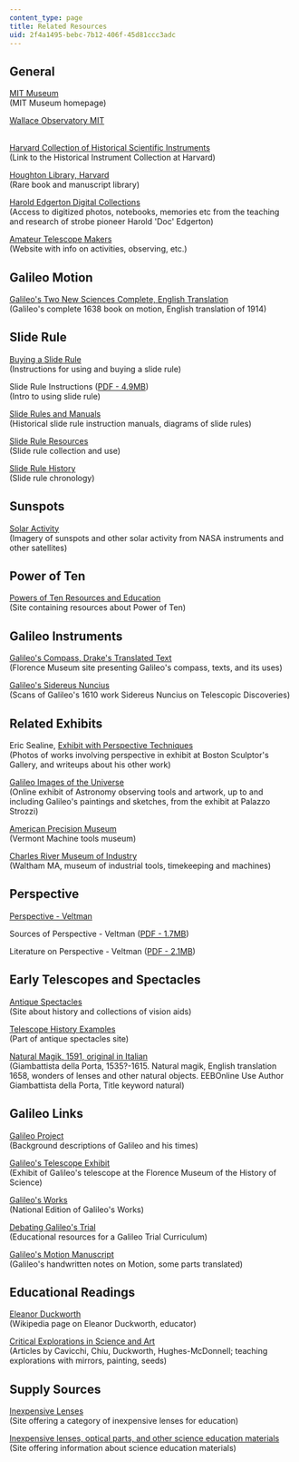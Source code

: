 ```yaml
---
content_type: page
title: Related Resources
uid: 2f4a1495-bebc-7b12-406f-45d81ccc3adc
---
```


General
-------

[MIT Museum](http://web.mit.edu/museum/index.html)  
(MIT Museum homepage)

[Wallace Observatory MIT](http://web.mit.edu/wallace/index.html)  
 

[Harvard Collection of Historical Scientific Instruments](http://www.fas.harvard.edu/~hsdept/chsi.html)  
(Link to the Historical Instrument Collection at Harvard)

[Houghton Library, Harvard](https://library.harvard.edu/libraries/houghton)  
(Rare book and manuscript library)

[Harold Edgerton Digital Collections](http://edgerton-digital-collections.org/)  
(Access to digitized photos, notebooks, memories etc from the teaching and research of strobe pioneer Harold 'Doc' Edgerton)

[Amateur Telescope Makers](http://www.atmob.org/)  
(Website with info on activities, observing, etc.)

Galileo Motion
--------------

[Galileo's Two New Sciences Complete, English Translation](http://galileoandeinstein.physics.virginia.edu/tns_draft/index.html)  
(Galileo's complete 1638 book on motion, English translation of 1914)

Slide Rule
----------

[Buying a Slide Rule](http://www.mccoys-kecatalogs.com/KECatalogs/HowToChoose/kehowtochoose_01.htm)  
(Instructions for using and buying a slide rule)

Slide Rule Instructions ([PDF - 4.9MB](http://www.oughtred.org/flyers/OS-ISRM_SlideRuleSeminar.pdf))  
(Intro to using slide rule)

[Slide Rules and Manuals](http://www.mccoys-kecatalogs.com/KECatalogs/HowToChoose/kehowtochoose_01.htm)  
(Historical slide rule instruction manuals, diagrams of slide rules)

[Slide Rule Resources](http://www.oughtred.org/resources.shtml)  
(Slide rule collection and use)

[Slide Rule History](http://www.oughtred.org/history.shtml)  
(Slide rule chronology)

Sunspots
--------

[Solar Activity](http://spaceweather.com/)  
(Imagery of sunspots and other solar activity from NASA instruments and other satellites)

Power of Ten
------------

[Powers of Ten Resources and Education](http://poweroften.ca/)  
(Site containing resources about Power of Ten)

Galileo Instruments
-------------------

[Galileo's Compass, Drake's Translated Text](http://brunelleschi.imss.fi.it/esplora/compasso/)  
(Florence Museum site presenting Galileo's compass, texts, and its uses)

[Galileo's Sidereus Nuncius](https://library.si.edu/digital-library/book/sidereusnuncius00gali)  
(Scans of Galileo's 1610 work Sidereus Nuncius on Telescopic Discoveries)

Related Exhibits
----------------

Eric Sealine, [Exhibit with Perspective Techniques](http://www.ericsealine.com/)  
(Photos of works involving perspective in exhibit at Boston Sculptor's Gallery, and writeups about his other work)

[Galileo Images of the Universe](http://brunelleschi.imss.fi.it/galileopalazzostrozzi/index_flash.html)  
(Online exhibit of Astronomy observing tools and artwork, up to and including Galileo's paintings and sketches, from the exhibit at Palazzo Strozzi)

[American Precision Museum](http://www.americanprecision.org/)  
(Vermont Machine tools museum)

[Charles River Museum of Industry](http://www.crmi.org/)  
(Waltham MA, museum of industrial tools, timekeeping and machines)

Perspective
-----------

[Perspective - Veltman](http://www.sumscorp.com/perspective/)

Sources of Perspective - Veltman ([PDF - 1.7MB](http://www.sumscorp.com/img/file/2004_Sources_of_Perspective.pdf))

Literature on Perspective - Veltman ([PDF - 2.1MB](http://www.sumscorp.com/img/file/2004_Literature_on_Perspective.pdf))

Early Telescopes and Spectacles
-------------------------------

[Antique Spectacles](http://www.antiquespectacles.com/search.htm)  
(Site about history and collections of vision aids)

[Telescope History Examples](http://www.antiquespectacles.com/telescopes/telescopes.htm)  
(Part of antique spectacles site)

[Natural Magik, 1591, original in Italian](http://eebo.chadwyck.com/search)  
(Giambattista della Porta, 1535?-1615. Natural magik, English translation 1658, wonders of lenses and other natural objects. EEBOnline Use Author Giambattista della Porta, Title keyword natural)

Galileo Links
-------------

[Galileo Project](http://galileo.rice.edu/)  
(Background descriptions of Galileo and his times)

[Galileo's Telescope Exhibit](http://brunelleschi.imss.fi.it/telescopiogalileo/index.html)  
(Exhibit of Galileo's telescope at the Florence Museum of the History of Science)

[Galileo's Works](http://en.wikisource.org/wiki/The_Works_of_Galileo_Galilei--National_Edition
)  
(National Edition of Galileo's Works)

[Debating Galileo's Trial](http://law2.umkc.edu/faculty/projects/ftrials/galileo/galileoaccount.html)  
(Educational resources for a Galileo Trial Curriculum)

[Galileo's Motion Manuscript](http://www.mpiwg-berlin.mpg.de/Galileo_Prototype/MAIN.HTM)  
(Galileo's handwritten notes on Motion, some parts translated)

Educational Readings
--------------------

[Eleanor Duckworth](http://en.wikipedia.org/wiki/Eleanor_Duckworth)  
(Wikipedia page on Eleanor Duckworth, educator)

[Critical Explorations in Science and Art](https://files.eric.ed.gov/fulltext/EJ868921.pdf)  
(Articles by Cavicchi, Chiu, Duckworth, Hughes-McDonnell; teaching explorations with mirrors, painting, seeds)

Supply Sources
--------------

[Inexpensive Lenses](http://www.surplusshed.com/)  
(Site offering a category of inexpensive lenses for education)

[Inexpensive lenses, optical parts, and other science education materials](http://www.sciplus.com/)  
(Site offering information about science education materials)